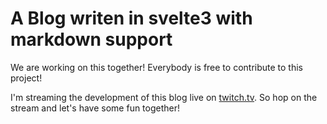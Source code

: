 # A Blog writen in svelte3 with markdown support

We are working on this together! Everybody is free to contribute to this project! 

I'm streaming the development of this blog live on [twitch.tv](twitch.tv/lampewebdev). 
So hop on the stream and let's have some fun together! 

